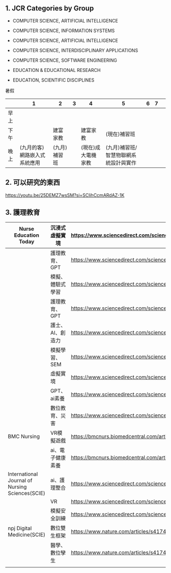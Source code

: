 ## 1. JCR Categories by Group

-   COMPUTER SCIENCE, ARTIFICIAL INTELLIGENCE
-   COMPUTER SCIENCE, INFORMATION SYSTEMS
-   COMPUTER SCIENCE, ARTIFICIAL INTELLIGENCE
-   COMPUTER SCIENCE, INTERDISCIPLINARY APPLICATIONS
-   COMPUTER SCIENCE, SOFTWARE ENGINEERING

-   EDUCATION & EDUCATIONAL RESEARCH
-   EDUCATION, SCIENTIFIC DISCIPLINES

暑假

|      | 1                            | 2            | 3   | 4                  | 5                                     | 6   | 7   |     |
| ---- | ---------------------------- | ------------ | --- | ------------------ | ------------------------------------- | --- | --- | --- |
| 早上 |                              |              |     |                    |                                       |     |     |     |
| 下午 |                              | 建富家教     |     | 建富家教           | (現在)補習班                          |     |     |     |
| 晚上 | (九月的客)網路嵌入式系統應用 | (九月)補習班 |     | (現在)成大電機家教 | (九月)補習班/智慧物聯網系統設計與實作 |     |     |     |

## 2. 可以研究的東西

https://youtu.be/25DEMZ7wsSM?si=SClihCcmARdAZ-1K


## 3. 護理教育



| Nurse Education Today                           | 沉浸式虛擬實境   | https://www.sciencedirect.com/science/article/pii/S0260691725002291#s0015 |
| ----------------------------------------------- | --------- | ------------------------------------------------------------------------- |
|                                                 | 護理教育、GPT  | https://www.sciencedirect.com/science/article/pii/S0260691725001911       |
|                                                 | 模擬、體驗式學習  | https://www.sciencedirect.com/science/article/pii/S0260691725001959       |
|                                                 | 護理教育、GPT  | https://www.sciencedirect.com/science/article/pii/S0260691725002011       |
|                                                 | 護士、AI、創造力 | https://www.sciencedirect.com/science/article/pii/S0260691725001704       |
|                                                 | 模擬學習、SEM  | https://www.sciencedirect.com/science/article/pii/S0260691725001169       |
|                                                 | 虛擬實境      | https://www.sciencedirect.com/science/article/pii/S0260691725000607       |
|                                                 | GPT、ai素養  | https://www.sciencedirect.com/science/article/pii/S026069172500005X       |
|                                                 | 數位教育、災害   | https://www.sciencedirect.com/science/article/pii/S0260691725000164       |
| BMC Nursing                                     | VR模擬遊戲    | https://bmcnurs.biomedcentral.com/articles/10.1186/s12912-025-03639-z     |
|                                                 | ai、電子健康素養 | https://bmcnurs.biomedcentral.com/articles/10.1186/s12912-025-03577-w     |
| International Journal of Nursing Sciences(SCIE) | ai、護理整合   | https://www.sciencedirect.com/science/article/pii/S2352013225000523       |
|                                                 | VR        | https://www.sciencedirect.com/science/article/pii/S2352013225000201       |
|                                                 | 模擬安全訓練    | https://www.sciencedirect.com/science/article/pii/S2352013223001072       |
| npj Digital Medicine(SCIE)                      | 數位雙生框架    | https://www.nature.com/articles/s41746-025-01738-4                        |
|                                                 | 醫學、數位孿生   | https://www.nature.com/articles/s41746-025-01897-4                        |
|                                                 |           |                                                                           |









